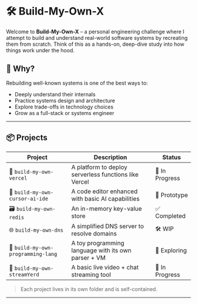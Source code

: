 # 🛠️ Build-My-Own-X

Welcome to **Build-My-Own-X** – a personal engineering challenge where I attempt to build and understand real-world software systems by recreating them from scratch. Think of this as a hands-on, deep-dive study into how things work under the hood.

## 🚀 Why?

Rebuilding well-known systems is one of the best ways to:

- Deeply understand their internals
- Practice systems design and architecture
- Explore trade-offs in technology choices
- Grow as a full-stack or systems engineer

---

## 📦 Projects

| Project                            | Description                                           | Status         |
| ---------------------------------- | ----------------------------------------------------- | -------------- |
| 🧪 `build-my-own-vercel`           | A platform to deploy serverless functions like Vercel | 🚧 In Progress |
| 🧠 `build-my-own-cursor-ai-ide`    | A code editor enhanced with basic AI capabilities     | 🔬 Prototype   |
| 🗃️ `build-my-own-redis`            | An in-memory key-value store                          | ✅ Completed   |
| 🌐 `build-my-own-dns`              | A simplified DNS server to resolve domains            | 🛠️ WIP         |
| 🧾 `build-my-own-programming-lang` | A toy programming language with its own parser + VM   | 🧪 Exploring   |
| 🎥 `build-my-own-streamYerd`       | A basic live video + chat streaming tool              | 🚧 In Progress |

> Each project lives in its own folder and is self-contained.

---
